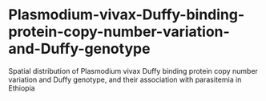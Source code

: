 # Plasmodium-vivax-Duffy-binding-protein-copy-number-variation-and-Duffy-genotype
Spatial distribution of Plasmodium vivax Duffy binding protein copy number variation and Duffy genotype, and their association with parasitemia in Ethiopia
